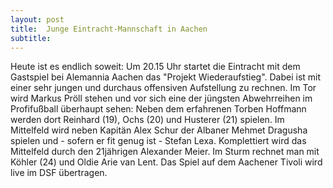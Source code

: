 ```yaml
---
layout: post
title:  Junge Eintracht-Mannschaft in Aachen
subtitle:  
---
```


Heute ist es endlich soweit: Um 20.15 Uhr startet die Eintracht mit dem Gastspiel bei Alemannia Aachen das "Projekt Wiederaufstieg". Dabei ist mit einer sehr jungen und durchaus offensiven Aufstellung zu rechnen. Im Tor wird Markus Pröll stehen und vor sich eine der jüngsten Abwehrreihen im Profifußball überhaupt sehen: Neben dem erfahrenen Torben Hoffmann werden dort Reinhard (19), Ochs (20) und Husterer (21) spielen. Im Mittelfeld wird neben Kapitän Alex Schur der Albaner Mehmet Dragusha spielen und - sofern er fit genug ist - Stefan Lexa. Komplettiert wird das Mittelfeld durch den 21jährigen Alexander Meier. Im Sturm rechnet man mit Köhler (24) und Oldie Arie van Lent. Das Spiel auf dem Aachener Tivoli wird live im DSF übertragen.


